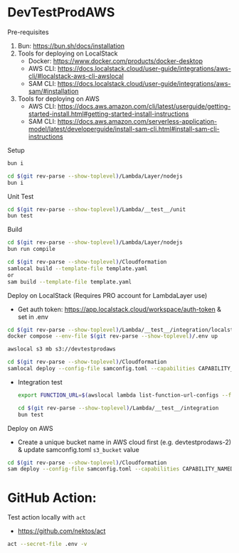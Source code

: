 # DevTestProdAWS

Pre-requisites

1. Bun: https://bun.sh/docs/installation
2. Tools for deploying on LocalStack
    - Docker: https://www.docker.com/products/docker-desktop
    - AWS CLI: https://docs.localstack.cloud/user-guide/integrations/aws-cli/#localstack-aws-cli-awslocal
    - SAM CLI: https://docs.localstack.cloud/user-guide/integrations/aws-sam/#installation
3. Tools for deploying on AWS
    - AWS CLI: https://docs.aws.amazon.com/cli/latest/userguide/getting-started-install.html#getting-started-install-instructions
    - SAM CLI: https://docs.aws.amazon.com/serverless-application-model/latest/developerguide/install-sam-cli.html#install-sam-cli-instructions

Setup

```bash
bun i

cd $(git rev-parse --show-toplevel)/Lambda/Layer/nodejs
bun i
```

Unit Test

```bash
cd $(git rev-parse --show-toplevel)/Lambda/__test__/unit
bun test
```

Build

```bash
cd $(git rev-parse --show-toplevel)/Lambda/Layer/nodejs
bun run compile

cd $(git rev-parse --show-toplevel)/Cloudformation
samlocal build --template-file template.yaml
or
sam build --template-file template.yaml
```

Deploy on LocalStack (Requires PRO account for LambdaLayer use)

-   Get auth token: https://app.localstack.cloud/workspace/auth-token & set in .env

```bash
cd $(git rev-parse --show-toplevel)/Lambda/__test__/integration/localstack
docker compose --env-file $(git rev-parse --show-toplevel)/.env up

awslocal s3 mb s3://devtestprodaws

cd $(git rev-parse --show-toplevel)/Cloudformation
samlocal deploy --config-file samconfig.toml --capabilities CAPABILITY_NAMED_IAM --no-confirm-changeset
```

-   Integration test

    ```bash
    export FUNCTION_URL=$(awslocal lambda list-function-url-configs --function-name devtestprodaws-main | grep -o '"FunctionUrl": "[^"]*' | awk -F'"' '{print $4}')

    cd $(git rev-parse --show-toplevel)/Lambda/__test__/integration
    bun test
    ```

Deploy on AWS

-   Create a unique bucket name in AWS cloud first (e.g. devtestprodaws-2) & update samconfig.toml `s3_bucket` value

```bash
cd $(git rev-parse --show-toplevel)/Cloudformation
sam deploy --config-file samconfig.toml --capabilities CAPABILITY_NAMED_IAM --no-confirm-changeset
```

# GitHub Action:

Test action locally with `act`

-   https://github.com/nektos/act

```bash
act --secret-file .env -v
```
